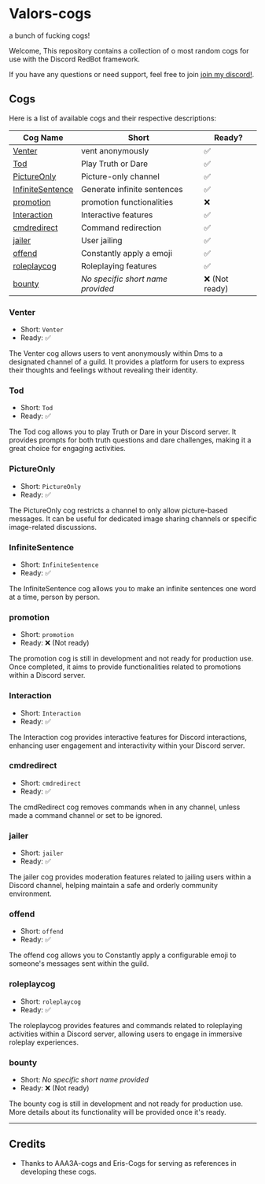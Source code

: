 # Valors-cogs
a bunch of fucking cogs! 

Welcome, This repository contains a collection of o most random cogs for use with the Discord RedBot framework.

If you have any questions or need support, feel free to join [join my discord!](https://discord.gg/QysVtMvgSN).

## Cogs

Here is a list of available cogs and their respective descriptions:

| Cog Name | Short | Ready? |
| --- | --- | --- |
| [Venter](#venter) | vent anonymously | ✅ |
| [Tod](#truthOrDare) | Play Truth or Dare | ✅ |
| [PictureOnly](#PictureOnly) | Picture-only channel | ✅ |
| [InfiniteSentence](#InfiniteSentence) | Generate infinite sentences | ✅ |
| [promotion](#promotion) | promotion functionalities | ❌ |
| [Interaction](#interaction) | Interactive features | ✅ |
| [cmdredirect](#cmdredirect) | Command redirection | ✅ |
| [jailer](#jailer) | User jailing | ✅ |
| [offend](#offend) | Constantly apply a emoji | ✅ |
| [roleplaycog](#roleplaycog) | Roleplaying features | ✅ |
| [bounty](#bounty) | *No specific short name provided* | ❌ (Not ready) |

### Venter

- Short: `Venter`
- Ready: ✅

The Venter cog allows users to vent anonymously within Dms to a designated channel of a guild. It provides a platform for users to express their thoughts and feelings without revealing their identity.

### Tod

- Short: `Tod`
- Ready: ✅

The Tod cog allows you to play Truth or Dare in your Discord server. It provides prompts for both truth questions and dare challenges, making it a great choice for engaging activities.

### PictureOnly

- Short: `PictureOnly`
- Ready: ✅

The PictureOnly cog restricts a channel to only allow picture-based messages. It can be useful for dedicated image sharing channels or specific image-related discussions.

### InfiniteSentence

- Short: `InfiniteSentence`
- Ready: ✅

The InfiniteSentence cog allows you to make an infinite sentences one word at a time, person by person.

### promotion

- Short: `promotion`
- Ready: ❌ (Not ready)

The promotion cog is still in development and not ready for production use. Once completed, it aims to provide functionalities related to promotions within a Discord server.

### Interaction

- Short: `Interaction`
- Ready: ✅

The Interaction cog provides interactive features for Discord interactions, enhancing user engagement and interactivity within your Discord server.

### cmdredirect

- Short: `cmdredirect`
- Ready: ✅

The cmdRedirect cog removes commands when in any channel, unless made a command channel or set to be ignored.

### jailer

- Short: `jailer`
- Ready: ✅

The jailer cog provides moderation features related to jailing users within a Discord channel, helping maintain a safe and orderly community environment.

### offend

- Short: `offend`
- Ready: ✅

The offend cog allows you to Constantly apply a configurable emoji to someone's messages sent within the guild. 

### roleplaycog

- Short: `roleplaycog`
- Ready: ✅

The roleplaycog provides features and commands related to roleplaying activities within a Discord server, allowing users to engage in immersive roleplay experiences.

### bounty

- Short: *No specific short name provided*
- Ready: ❌ (Not ready)

The bounty cog is still in development and not ready for production use. More details about its functionality will be provided once it's ready.

-------
Credits
-------

- Thanks to AAA3A-cogs and Eris-Cogs for serving as references in developing these cogs.
